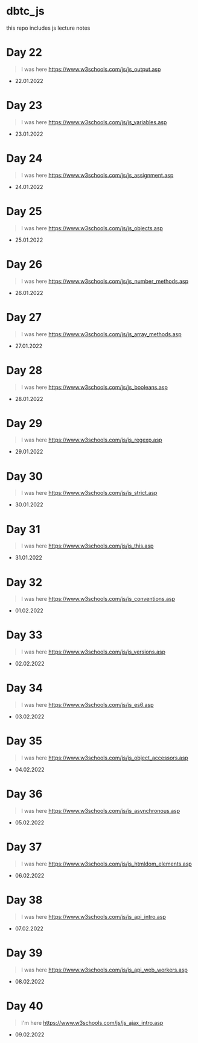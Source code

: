 # dbtc_js
this repo includes js lecture notes

# Day 22
> I was here https://www.w3schools.com/js/js_output.asp
- 22.01.2022

# Day 23
> I was here https://www.w3schools.com/js/js_variables.asp
- 23.01.2022

# Day 24
> I was here https://www.w3schools.com/js/js_assignment.asp
- 24.01.2022

# Day 25
> I was here https://www.w3schools.com/js/js_objects.asp
- 25.01.2022

# Day 26
> I was here https://www.w3schools.com/js/js_number_methods.asp
- 26.01.2022

# Day 27
> I was here https://www.w3schools.com/js/js_array_methods.asp
- 27.01.2022

# Day 28
> I was here https://www.w3schools.com/js/js_booleans.asp
- 28.01.2022

# Day 29
> I was here https://www.w3schools.com/js/js_regexp.asp
- 29.01.2022

# Day 30
> I was here https://www.w3schools.com/js/js_strict.asp
- 30.01.2022

# Day 31
> I was here https://www.w3schools.com/js/js_this.asp
- 31.01.2022

# Day 32
> I was here https://www.w3schools.com/js/js_conventions.asp
- 01.02.2022

# Day 33
> I was here https://www.w3schools.com/js/js_versions.asp
- 02.02.2022

# Day 34
> I was here https://www.w3schools.com/js/js_es6.asp
- 03.02.2022 

# Day 35
> I was here https://www.w3schools.com/js/js_object_accessors.asp
- 04.02.2022

# Day 36
> I was here https://www.w3schools.com/js/js_asynchronous.asp
- 05.02.2022

# Day 37
> I was here https://www.w3schools.com/js/js_htmldom_elements.asp
- 06.02.2022

# Day 38
> I was here https://www.w3schools.com/js/js_api_intro.asp
- 07.02.2022

# Day 39
> I was here https://www.w3schools.com/js/js_api_web_workers.asp 
- 08.02.2022

# Day 40
> I'm here https://www.w3schools.com/js/js_ajax_intro.asp
- 09.02.2022